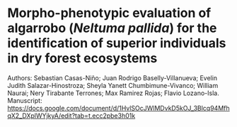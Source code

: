 # Morpho-phenotypic evaluation of algarrobo (_Neltuma pallida_) for the identification of superior individuals in dry forest ecosystems

Authors: Sebastian Casas-Niño; Juan Rodrigo Baselly-Villanueva; Evelin Judith Salazar-Hinostroza; Sheyla Yanett Chumbimune-Vivanco; William Naurai; Nery Tirabante Terrones; Max Ramirez Rojas; Flavio Lozano-Isla.
Manuscript: https://docs.google.com/document/d/1HvlSOcJWlMDvkD5kOJ_3Blcq94MfhqX2_DXplWYjkyA/edit?tab=t.ecc2pbe3h01k